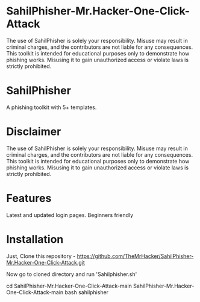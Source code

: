 # SahilPhisher-Mr.Hacker-One-Click-Attack
The use of SahilPhisher is solely your responsibility. Misuse may result in criminal charges, and the contributors are not liable for any consequences.  This toolkit is intended for educational purposes only to demonstrate how phishing works. Misusing it to gain unauthorized access or violate laws is strictly prohibited. 

# SahilPhisher
A phishing toolkit with 5+ templates.

# Disclaimer
The use of SahilPhisher is solely your responsibility. Misuse may result in criminal charges, and the contributors are not liable for any consequences. This toolkit is intended for educational purposes only to demonstrate how phishing works. Misusing it to gain unauthorized access or violate laws is strictly prohibited.

# Features
Latest and updated login pages.
Beginners friendly

# Installation
Just, Clone this repository - https://github.com/TheMrHacker/SahilPhisher-Mr.Hacker-One-Click-Attack.git


Now go to cloned directory and run 'Sahilphisher.sh' 

cd SahilPhisher-Mr.Hacker-One-Click-Attack-main
SahilPhisher-Mr.Hacker-One-Click-Attack-main
bash sahilphisher
